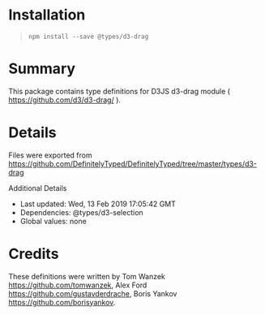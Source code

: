 # Installation
> `npm install --save @types/d3-drag`

# Summary
This package contains type definitions for D3JS d3-drag module ( https://github.com/d3/d3-drag/ ).

# Details
Files were exported from https://github.com/DefinitelyTyped/DefinitelyTyped/tree/master/types/d3-drag

Additional Details
 * Last updated: Wed, 13 Feb 2019 17:05:42 GMT
 * Dependencies: @types/d3-selection
 * Global values: none

# Credits
These definitions were written by Tom Wanzek <https://github.com/tomwanzek>, Alex Ford <https://github.com/gustavderdrache>, Boris Yankov <https://github.com/borisyankov>.
